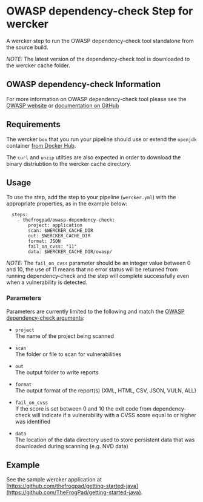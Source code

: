# OWASP dependency-check Step for wercker

A wercker step to run the OWASP dependency-check tool standalone from the source build.

_NOTE:_ The latest version of the dependency-check tool is downloaded to the wercker cache folder.

## OWASP dependency-check Information

For more information on OWASP dependency-check tool please see the [OWASP website](https://www.owasp.org/index.php/OWASP_Dependency_Check) or [documentation on GitHub](https://jeremylong.github.io/DependencyCheck/)

## Requirements

The wercker `box` that you run your pipeline should use or extend the `openjdk` container [from Docker Hub](https://hub.docker.com/_/openjdk/).

The `curl` and `unzip` utilties are also expected in order to download the binary distriubtion to the wercker cache directory.

## Usage

To use the step, add the step to your pipeline (`wercker.yml`) with the appropriate properties, as in the example below:

```
  steps:
    - thefrogpad/owasp-dependency-check:
        project: application
        scan: $WERCKER_CACHE_DIR
        out: $WERCKER_CACHE_DIR
        format: JSON
        fail_on_cvss: "11"
        data: $WERCKER_CACHE_DIR/owasp/
```

_NOTE:_ The `fail_on_cvss` parameter should be an integer value between 0 and 10, the use of 11 means that no error status will be returned from running dependency-check and the step will complete successfully even when a vulnerability is detected.

### Parameters

Parameters are currently limited to the following and match the [OWASP dependency-check arguments](https://jeremylong.github.io/DependencyCheck/dependency-check-cli/arguments.html):

* `project`
<br>The name of the project being scanned

* `scan`
<br>The folder or file to scan for vulnerabilities

* `out`
<br>The output folder to write reports

* `format`
<br>The output format of the report(s) (XML, HTML, CSV, JSON, VULN, ALL)

* `fail_on_cvss`
<br>If the score is set between 0 and 10 the exit code from dependency-check will indicate if a vulnerability with a CVSS score equal to or higher was identified

* `data`
<br>The location of the data directory used to store persistent data that was downloaded during scanning (e.g. NVD data)

## Example

See the sample wercker application at [https://github.com/thefrogpad/getting-started-java](https://github.com/TheFrogPad/getting-started-java).
